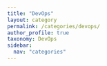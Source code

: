 ```yaml
---
title: "DevOps"
layout: category
permalink: /categories/devops/
author_profile: true
taxonomy: DevOps
sidebar:
  nav: "categories"
---
```

